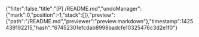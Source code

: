 {"filter":false,"title":"[P] /README.md","undoManager":{"mark":0,"position":-1,"stack":[]},"preview":{"path":"/README.md","previewer":"preview.markdown"},"timestamp":1425439192215,"hash":"67452301efcdab8998badcfe10325476c3d2e1f0"}